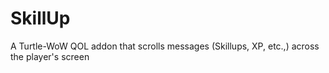 # SkillUp
A Turtle-WoW QOL addon that scrolls messages (Skillups, XP, etc.,) across the player's screen
